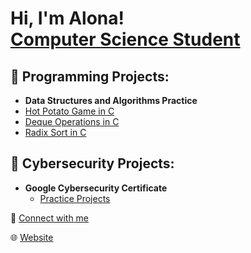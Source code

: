 <h1>Hi, I'm Alona! <br/><a href="https://github.com/alon-asma-tko"></a> 
 <a href="https://www.linkedin.com/in/alona-smatko-1a93a3aa/">Computer Science Student</a>
  
<h2>📂 Programming Projects:</h2>

- <b>Data Structures and Algorithms Practice</b>
- [Hot Potato Game in C](https://github.com/alon-asma-tko/hotPotatoGame)
- [Deque Operations in C](https://github.com/alon-asma-tko/DequeOps)
- [Radix Sort in C](https://github.com/alon-asma-tko/RadixSort)

<h2>📂 Cybersecurity Projects:</h2>

- <b>Google Cybersecurity Certificate</b>
  - [Practice Projects](https://github.com/alon-asma-tko/google-cyber-cert-practice)








🔗 <span/><a href="https://www.linkedin.com/in/alona-smatko-1a93a3aa/">Connect with me</a>



🌐 <span/><a href="https://alon-asma-tko.github.io/">Website</a>

